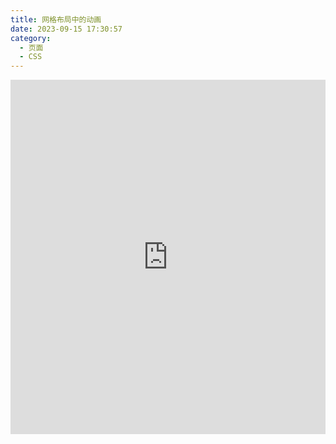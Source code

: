 ```yaml
---
title: 网格布局中的动画
date: 2023-09-15 17:30:57
category:
  - 页面
  - CSS
---
```


<iframe height="567.2890625" style="width: 100%;" scrolling="no" title="网格布局中的动画" src="https://codepen.io/xugaoyi/embed/zYydzWQ?default-tab=html%2Cresult" frameborder="no" loading="lazy" allowtransparency="true" allowfullscreen="true">
  See the Pen <a href="https://codepen.io/xugaoyi/pen/zYydzWQ">
  Untitled</a> by frontchen (<a href="https://codepen.io/xugaoyi">@xugaoyi</a>)
  on <a href="https://codepen.io">CodePen</a>.
</iframe>
